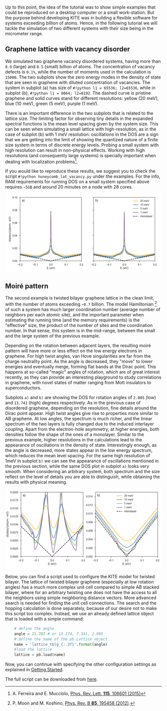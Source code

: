 Up to this point, the idea of the tutorial was to show simple examples that could be reproduced on a desktop computer or a small work-station.
But the purpose behind developing KITE was in building a flexible software for systems exceeding billion of atoms.
Hence, in the following tutorial we will tackle the simulation of two different systems with their size being in the micrometer range.

## Graphene lattice with vacancy disorder


We simulated two graphene vacancy disordered systems, having more than `8.9` (large) and `0.5` (small) billion of atoms.
The concentration of vacancy defects is `0.1%`, while the number of moments used in the calculation is `15000`.
The two subplots show the zero energy modes in the density of state that are seen in graphene with diluted concentration of vacancies.
The system in subplot (a) has size of `#!python l1 = 65536; l2=65536`, while in subplot (b), `#!python l1 = 8064; l2=8192`.
The dashed curve is pristine graphene and solid curves stand for different resolutions: yellow (20 meV), blue (10 meV), green (5 meV), purple (1 meV).

There is an important difference in the two subplots that is related to the lattice size.
The limiting factor for observing tiny details in the expanded spectral functions is the mean level spacing given by the system size.
This can be seen when simulating a small lattice with high-resolution, as in the case of subplot (b) with 1 meV resolution: oscillations in the DOS are a sign that we are getting into the limit of showing the quantized nature of a finite size system in terms of discrete energy levels.
Probing a small system with high resolution can result in non-physical effects.
Working with high resolutions (and consequently large systems) is specially important when dealing with localization problems[^1].

If you would like to reproduce these results, we suggest you to check the script `#!python honeycomb_lat_vacancy.py` under the examples.
For the info, RAM requirements for running DOS on a small system specified above requires `~5GB` and around 20 minutes on a node with 28 cores.

![vacancy](../../assets/images/large_systems/vacancy.png)


## Moiré pattern


The second example is twisted bilayer graphene lattice in the clean limit, with the number of atoms exceeding `~0.7` billion.
The model Hamiltonian [^2] of such a system has much larger coordination number (average number of neighbors per each atomic site), and the important parameter when estimating the running time (and the memory requirements) is the "effective" size, the product of the number of sites and the coordination number.
In that sense, this system is in the mid-range, between the small and the large system of the previous example.

Depending on the rotation between adjacent layers, the resulting moiré pattern will have more or less effect on the low energy electrons in graphene.
For high twist angles, van Hove singularities are far from the charge neutrality point.
As the angle is decreased, they "move" to lower energies and eventually merge, forming flat bands at the Dirac point.
This happens at so-called "magic" angles of rotation, which are of great interest recently, as they can provide an interesting playground to study correlations in graphene, with novel states of matter ranging from Mott insulators to superconductors.

Subplots `a)` and `b)` are showing the DOS for rotation angles of `2.005` (low) and `13.741` (high) degrees respectively.
As in the previous case of disordered graphene, depending on the resolution, fine details around the Dirac point appear. High twist angles give rise to properties more similar to AB graphene.
At low angles, the spectrum is much richer, and the linear spectrum of the two layers is fully changed due to the induced interlayer coupling.
Apart from the electron-hole asymmetry, at higher energies, both densities follow the shape of the ones of a monolayer. Similar to the previous example, higher resolutions in the calculations lead to the appearance of oscillations in the density of state.
Interestingly enough, as the angle is decreased, more states appear in the low energy spectrum, which reduces the mean level spacing.
For the same high resolution of 1meV in subplot `b)` we can see the appearance of oscillations mentioned in the previous section, while the same DOS plot in subplot `a)` looks very smooth.
When considering an arbitrary system, both spectrum and the size reflect on the level of details you are able to distinguish, while obtaining the results with physical meaning.

![moire](../../assets/images/large_systems/moire.png)

Below, you can find a script used to configure the KITE model for twisted bilayer.
The lattice of twisted bilayer graphene (especially at low rotation angles) has a much more complex unit cell compared to simple AB stacked bilayer, where for an arbitrary twisting one does not have the access to all the neighbors using simple neighboring distance vectors.
More advanced search is needed for finding the unit cell connections.
The search and the hopping calculation is done separately, because of our desire not to make this script too complex.
Instead, we use an already defined lattice object that is loaded with a simple command:

``` python
    # define the angle
    angle = 21.787 # or 13.174, 7.341, 2.005
    # define the name of the pb.Lattice object
    name = 'lattice_tblg_{:.3f}'.format(angle)
    #load the lattice
    lattice = pb.load(name)
```

Now, you can continue with specifying the other configuration settings as explained in [Getting Started](../index.md).

The full script can be downloaded from [here](https://gist.github.com/quantum-kite/eeb25b4f3bd4756763259764ff67d87b).

[^1]: A. Ferreira and E. Mucciolo, [Phys. Rev. Lett. **115**, 106601 (2015)](https://link.aps.org/doi/10.1103/PhysRevLett.115.106601)

[^2]: P. Moon and M. Koshino, [Phys. Rev. B **85**, 195458 (2012)](https://link.aps.org/doi/10.1103/PhysRevB.85.195458).
